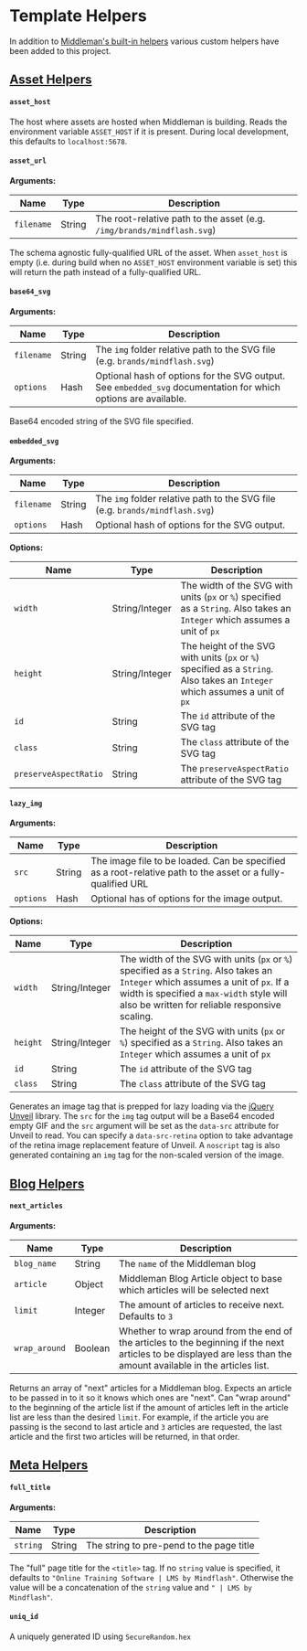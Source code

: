 # Template Helpers

In addition to [Middleman's built-in helpers](https://middlemanapp.com/basics/helper_methods/) various custom helpers have been added to this project.

## [Asset Helpers](./asset_helpers.rb)

#### `asset_host`

The host where assets are hosted when Middleman is building. Reads the environment variable `ASSET_HOST` if it is present. During local development, this defaults to `localhost:5678`.

#### `asset_url`

**Arguments:**

Name | Type | Description
---- | ---- | -----------
`filename` | String | The root-relative path to the asset (e.g. `/img/brands/mindflash.svg`)

The schema agnostic fully-qualified URL of the asset. When `asset_host` is empty (i.e. during build when no `ASSET_HOST` environment variable is set) this will return the path instead of a fully-qualified URL.

#### `base64_svg`

**Arguments:**

Name | Type | Description
---- | ---- | -----------
`filename` | String | The `img` folder relative path to the SVG file (e.g. `brands/mindflash.svg`)
`options` | Hash | Optional hash of options for the SVG output. See `embedded_svg` documentation for which options are available.

Base64 encoded string of the SVG file specified.

#### `embedded_svg`

**Arguments:**

Name | Type | Description
---- | ---- | -----------
`filename` | String | The `img` folder relative path to the SVG file (e.g. `brands/mindflash.svg`)
`options` | Hash | Optional hash of options for the SVG output.

**Options:**

Name | Type | Description
---- | ---- | -----------
`width` | String/Integer | The width of the SVG with units (`px` or `%`) specified as a `String`. Also takes an `Integer` which assumes a unit of `px`
`height` | String/Integer | The height of the SVG with units (`px` or `%`) specified as a `String`. Also takes an `Integer` which assumes a unit of `px`
`id` | String | The `id` attribute of the SVG tag
`class` | String | The `class` attribute of the SVG tag
`preserveAspectRatio` | String | The `preserveAspectRatio` attribute of the SVG tag

#### `lazy_img`

**Arguments:**

Name | Type | Description
---- | ---- | -----------
`src` | String | The image file to be loaded. Can be specified as a root-relative path to the asset or a fully-qualified URL
`options` | Hash | Optional has of options for the image output.

**Options:**

Name | Type | Description
---- | ---- | -----------
`width` | String/Integer | The width of the SVG with units (`px` or `%`) specified as a `String`. Also takes an `Integer` which assumes a unit of `px`. If a width is specified a `max-width` style will also be written for reliable responsive scaling.
`height` | String/Integer | The height of the SVG with units (`px` or `%`) specified as a `String`. Also takes an `Integer` which assumes a unit of `px`
`id` | String | The `id` attribute of the SVG tag
`class` | String | The `class` attribute of the SVG tag

Generates an image tag that is prepped for lazy loading via the [jQuery Unveil](http://luis-almeida.github.io/unveil/) library. The `src` for the `img` tag output will be a Base64 encoded empty GIF and the `src` argument will be set as the `data-src` attribute for Unveil to read. You can specify a `data-src-retina` option to take advantage of the retina image replacement feature of Unveil. A `noscript` tag is also generated containing an `img` tag for the non-scaled version of the image.

## [Blog Helpers](./blog_helpers.rb)

#### `next_articles`

**Arguments:**

Name | Type | Description
---- | ---- | -----------
`blog_name` | String | The `name` of the Middleman blog
`article` | Object | Middleman Blog Article object to base which articles will be selected next
`limit` | Integer | The amount of articles to receive next. Defaults to `3`
`wrap_around` | Boolean | Whether to wrap around from the end of the articles to the beginning if the next articles to be displayed are less than the amount available in the articles list.

Returns an array of "next" articles for a Middleman blog. Expects an article to be passed in to it so it knows which ones are "next". Can "wrap around" to the beginning of the article list if the amount of articles left in the article list are less than the desired `limit`. For example, if the article you are passing is the second to last article and `3` articles are requested, the last article and the first two articles will be returned, in that order.

## [Meta Helpers](./meta_helpers.rb)

#### `full_title`

**Arguments:**

Name | Type | Description
---- | ---- | -----------
`string` | String | The string to pre-pend to the page title

The "full" page title for the `<title>` tag. If no `string` value is specified, it defaults to `"Online Training Software | LMS by Mindflash"`. Otherwise the value will be a concatenation of the `string` value and `" | LMS by Mindflash"`.

#### `uniq_id`

A uniquely generated ID using `SecureRandom.hex`
